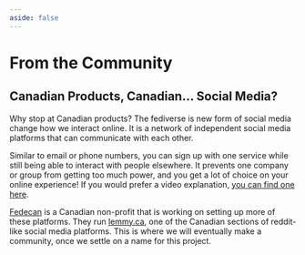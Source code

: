 ```yaml
---
aside: false
---
```

# From the Community

## Canadian Products, Canadian... Social Media?

Why stop at Canadian products? The fediverse is new form of social media change how we interact online. It is a network of independent social media platforms that can communicate with each other.

Similar to email or phone numbers, you can sign up with one service while still being able to interact with people elsewhere. It prevents one company or group from getting too much power, and you get a lot of choice on your online experience! If you would prefer a video explanation, [you can find one here](https://framatube.org/w/9dRFC6Ya11NCVeYKn8ZhiD).

[Fedecan](https://fedecan.ca) is a Canadian non-profit that is working on setting up more of these platforms. They run [lemmy.ca](https://lemmy.ca), one of the Canadian sections of reddit-like social media platforms. This is where we will eventually make a community, once we settle on a name for this project.

<br>

<VpvEmbedLemmy
  headerTitle="Read discussion about this project"
  :links="[
    'https://lemmy.ca/post/38473938',
    'https://lemmy.ca/post/38474037'
  ]"
  :titleLines="2"
  :excerptLines="3"
/>

<br>